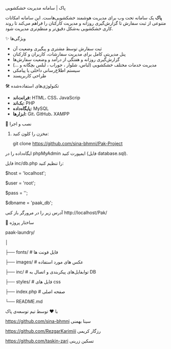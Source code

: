  
 پاک | سامانه مدیریت خشکشویی

**پاک** یک سامانه تحت وب برای مدیریت هوشمند خشکشویی‌هاست. این سامانه امکانات متنوعی از ثبت سفارش تا گزارش‌گیری روزانه و مدیریت کارکنان را فراهم می‌کند تا روند کاری خشکشویی به‌شکل دقیق‌تر و منظم‌تری مدیریت شود.

✨ ویژگی‌ها

- ثبت سفارش توسط مشتری و پیگیری وضعیت آن
- پنل مدیریتی کامل برای مدیریت سفارشات، کاربران و کارکنان
- گزارش‌گیری روزانه و هفتگی از درآمد و وضعیت سفارش‌ها
- مدیریت خدمات مختلف خشکشویی (لباس، شلوار ، جوراب ، لبلس بچگانه و ...)
- سیستم اطلاع‌رسانی داخلی یا پیامکی
- طراحی کاربرپسند

🛠 تکنولوژی‌های استفاده‌شده

- **فرانت‌اند:** HTML، CSS، JavaScrip 
- **بک‌اند:** PHP 
- **پایگاه‌داده:** MySQL
- **ابزارها:** Git، GitHub، XAMPP 

🚀 نصب و اجرا

1. مخزن را کلون کنید:
   
   git clone https://github.com/sina-bhmni/Pak-Project

ایگاه‌داده را در phpMyAdmin ایمپورت کنید (فایل database.sql).

فایل inc/db.php را تنظیم کنید:

$host = 'localhost';

$user = 'root';

$pass = '';

$dbname = 'paak_db';


آدرس زیر را در مرورگر باز کنی
http://localhost/Pak/

📁 ساختار پروژه

paak-laundry/

│

├── fonts/                 # فایل فونت ها

├── images/               # عکس های مورد استفاده

├── inc/            # توابفایل‌های پیکربندی و اتصال به DB

├── styles/              # فایل های css

├── index.php            # صفحه اصلی

└── README.md

با ❤️ توسط تیم توسعه‌ی پاک


https://github.com/sina-bhmni              سینا بهمنی

https://github.com/RezgarKarimiii                 رزگار کریمی

https://github.com/taskin-zari                       تسکین زرینی

